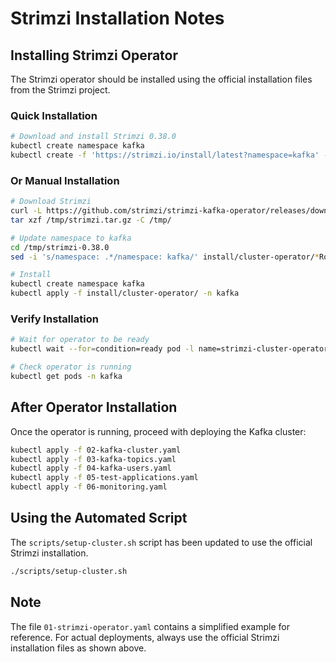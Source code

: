 # Strimzi Installation Notes

## Installing Strimzi Operator

The Strimzi operator should be installed using the official installation files from the Strimzi project.

### Quick Installation

```bash
# Download and install Strimzi 0.38.0
kubectl create namespace kafka
kubectl create -f 'https://strimzi.io/install/latest?namespace=kafka' -n kafka
```

### Or Manual Installation

```bash
# Download Strimzi
curl -L https://github.com/strimzi/strimzi-kafka-operator/releases/download/0.38.0/strimzi-0.38.0.tar.gz -o /tmp/strimzi.tar.gz
tar xzf /tmp/strimzi.tar.gz -C /tmp/

# Update namespace to kafka
cd /tmp/strimzi-0.38.0
sed -i 's/namespace: .*/namespace: kafka/' install/cluster-operator/*RoleBinding*.yaml

# Install
kubectl create namespace kafka
kubectl apply -f install/cluster-operator/ -n kafka
```

### Verify Installation

```bash
# Wait for operator to be ready
kubectl wait --for=condition=ready pod -l name=strimzi-cluster-operator -n kafka --timeout=300s

# Check operator is running
kubectl get pods -n kafka
```

## After Operator Installation

Once the operator is running, proceed with deploying the Kafka cluster:

```bash
kubectl apply -f 02-kafka-cluster.yaml
kubectl apply -f 03-kafka-topics.yaml
kubectl apply -f 04-kafka-users.yaml
kubectl apply -f 05-test-applications.yaml
kubectl apply -f 06-monitoring.yaml
```

## Using the Automated Script

The `scripts/setup-cluster.sh` script has been updated to use the official Strimzi installation.

```bash
./scripts/setup-cluster.sh
```

## Note

The file `01-strimzi-operator.yaml` contains a simplified example for reference. 
For actual deployments, always use the official Strimzi installation files as shown above.

